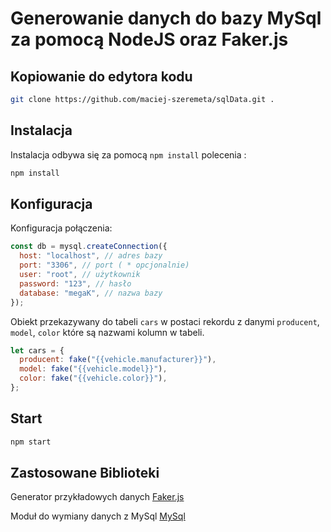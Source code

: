 # Generowanie danych do bazy MySql za pomocą NodeJS oraz Faker.js

## Kopiowanie do edytora kodu

```bash
git clone https://github.com/maciej-szeremeta/sqlData.git .
```

## Instalacja

Instalacja odbywa się za pomocą `npm install` polecenia :

```bash
npm install
```

## Konfiguracja

Konfiguracja połączenia:

```js
const db = mysql.createConnection({
  host: "localhost", // adres bazy
  port: "3306", // port ( * opcjonalnie)
  user: "root", // użytkownik
  password: "123", // hasło
  database: "megaK", // nazwa bazy
});
```

Obiekt przekazywany do tabeli `cars` w postaci rekordu z danymi `producent`, `model`, `color` które są nazwami kolumn w tabeli.

```js
let cars = {
  producent: fake("{{vehicle.manufacturer}}"),
  model: fake("{{vehicle.model}}"),
  color: fake("{{vehicle.color}}"),
};
```

## Start

```bash
npm start
```

## Zastosowane Biblioteki

Generator przykładowych danych [Faker.js](https://www.npmjs.com/package/faker "Faker.js")

Moduł do wymiany danych z MySql [MySql](https://www.npmjs.com/package/mysql "MySql")
